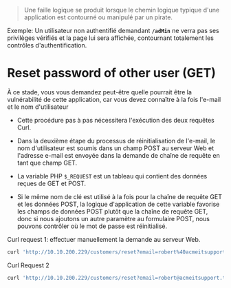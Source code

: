 > Une faille logique se produit lorsque le chemin logique typique d'une application est contourné ou manipulé par un pirate.

Exemple: Un utilisateur non authentifié demandant **`/adMin`** ne verra pas ses privilèges vérifiés et la page lui sera affichée, contournant totalement les contrôles d'authentification.

# Reset password of other user (GET)
À ce stade, vous vous demandez peut-être quelle pourrait être la vulnérabilité de cette application, car vous devez connaître à la fois l'e-mail et le nom d'utilisateur

- Cette procédure pas à pas nécessitera l'exécution des deux requêtes Curl.
- Dans la deuxième étape du processus de réinitialisation de l'e-mail, le nom d'utilisateur est soumis dans un champ POST au serveur Web et l'adresse e-mail est envoyée dans la demande de chaîne de requête en tant que champ GET.

- La variable PHP `$_REQUEST` est un tableau qui contient des données reçues de GET et POST.
- Si le même nom de clé est utilisé à la fois pour la chaîne de requête GET et les données POST, la logique d'application de cette variable favorise les champs de données POST plutôt que la chaîne de requête GET, donc si nous ajoutons un autre paramètre au formulaire POST, nous pouvons contrôler où le mot de passe est réinitialisé.

Curl request 1: effectuer manuellement la demande au serveur Web.

```sh
curl 'http://10.10.200.229/customers/reset?email=robert%40acmeitsupport.thm' -H 'Content-Type: application/x-www-form-urlencoded' -d 'username=robert'

```

Curl Request 2

```sh
curl 'http://10.10.200.229/customers/reset?email=robert@acmeitsupport.thm' -H 'Content-Type: application/x-www-form-urlencoded' -d 'username=robert&email=ATTACKER_EMAIL'
```

